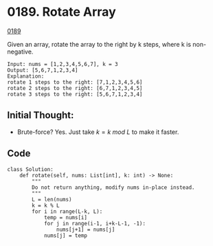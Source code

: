 # 0189. Rotate Array
[0189](https://leetcode-cn.com/problems/rotate-array/)

Given an array, rotate the array to the right by k steps, where k is non-negative.

```
Input: nums = [1,2,3,4,5,6,7], k = 3
Output: [5,6,7,1,2,3,4]
Explanation:
rotate 1 steps to the right: [7,1,2,3,4,5,6]
rotate 2 steps to the right: [6,7,1,2,3,4,5]
rotate 3 steps to the right: [5,6,7,1,2,3,4]
```

## Initial Thought: 
- Brute-force? Yes. Just take $k = k ~mod~ L$ to make it faster.

## Code
```
class Solution:
    def rotate(self, nums: List[int], k: int) -> None:
        """
        Do not return anything, modify nums in-place instead.
        """                
        L = len(nums)
        k = k % L
        for i in range(L-k, L):
            temp = nums[i]
            for j in range(i-1, i+k-L-1, -1):                
                nums[j+1] = nums[j]
            nums[j] = temp
```





